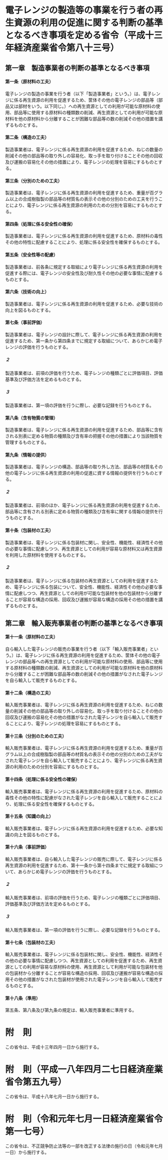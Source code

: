# 電子レンジの製造等の事業を行う者の再生資源の利用の促進に関する判断の基準となるべき事項を定める省令（平成十三年経済産業省令第八十三号）
## 第一章　製造事業者の判断の基準となるべき事項
#### 第一条（原材料の工夫）
電子レンジの製造の事業を行う者（以下「製造事業者」という。）は、電子レンジに係る再生資源の利用を促進するため、筐体その他の電子レンジの部品等（部品又は部材をいう。以下同じ。）への再生資源としての利用が可能な原材料の使用、部品等に使用する原材料の種類数の削減、再生資源としての利用が可能な原材料を他の原材料から分離することが困難な部品等の数の削減その他の措置を講ずるものとする。
#### 第二条（構造の工夫）
製造事業者は、電子レンジに係る再生資源の利用を促進するため、ねじの数量の削減その他の部品等の取り外しの容易化、取っ手を取り付けることその他の回収及び運搬の容易化その他の措置により、電子レンジの処理を容易にするものとする。
#### 第三条（分別のための工夫）
製造事業者は、電子レンジに係る再生資源の利用を促進するため、重量が百グラム以上の合成樹脂製の部品等の材質名の表示その他の分別のための工夫を行うことにより、電子レンジに係る再生資源の利用のための分別を容易にするものとする。
#### 第四条（処理に係る安全性の確保）
製造事業者は、電子レンジに係る再生資源の利用を促進するため、原材料の毒性その他の特性に配慮することにより、処理に係る安全性を確保するものとする。
#### 第五条（安全性等の配慮）
製造事業者は、前各条に規定する取組により電子レンジに係る再生資源の利用を促進する際には、電子レンジの安全性及び耐久性その他の必要な事情に配慮するものとする。
#### 第六条（技術の向上）
製造事業者は、電子レンジに係る再生資源の利用を促進するため、必要な技術の向上を図るものとする。
#### 第七条（事前評価）
製造事業者は、電子レンジの設計に際して、電子レンジに係る再生資源の利用を促進するため、第一条から第四条までに規定する取組について、あらかじめ電子レンジの評価を行うものとする。
##### ２
製造事業者は、前項の評価を行うため、電子レンジの種類ごとに評価項目、評価基準及び評価方法を定めるものとする。
##### ３
製造事業者は、第一項の評価を行うに際し、必要な記録を行うものとする。
#### 第八条（含有物質の管理）
製造事業者は、電子レンジに係る再生資源の利用を促進するため、部品等に含有される別表に定める物質の種類及び含有率の把握その他の措置により当該物質を管理するものとする。
#### 第九条（情報の提供）
製造事業者は、電子レンジの構造、部品等の取り外し方法、部品等の材質名その他の電子レンジに係る再生資源の利用の促進に資する情報の提供を行うものとする。
##### ２
製造事業者は、前項のほか、電子レンジに係る再生資源の利用を促進するため、部品等に含有される別表に定める物質の種類及び含有率に関する情報の提供を行うものとする。
#### 第十条（包装材の工夫）
製造事業者は、電子レンジに係る包装材に関し、安全性、機能性、経済性その他の必要な事情に配慮しつつ、再生資源としての利用が容易な原材料又は再生資源を利用した原材料を使用するものとする。
##### ２
製造事業者は、電子レンジに係る包装材の再生資源としての利用を促進するため、電子レンジに係る包装について、安全性、機能性、経済性その他の必要な事情に配慮しつつ、再生資源としての利用が可能な包装材を他の包装材から分離することが容易な構造の採用、回収及び運搬が容易な構造の採用その他の措置を講ずるものとする。
## 第二章　輸入販売事業者の判断の基準となるべき事項
#### 第十一条（原材料の工夫）
自ら輸入した電子レンジの販売の事業を行う者（以下「輸入販売事業者」という。）は、電子レンジに係る再生資源の利用を促進するため、筐体その他の電子レンジの部品等への再生資源としての利用が可能な原材料の使用、部品等に使用する原材料の種類数の削減、再生資源としての利用が可能な原材料を他の原材料から分離することが困難な部品等の数の削減その他の措置がなされた電子レンジを自ら輸入して販売するものとする。
#### 第十二条（構造の工夫）
輸入販売事業者は、電子レンジに係る再生資源の利用を促進するため、ねじの数量の削減その他の部品等の取り外しの容易化、取っ手を取り付けることその他の回収及び運搬の容易化その他の措置がなされた電子レンジを自ら輸入して販売することにより、電子レンジの処理を容易にするものとする。
#### 第十三条（分別のための工夫）
輸入販売事業者は、電子レンジに係る再生資源の利用を促進するため、重量が百グラム以上の合成樹脂製の部品等の材質名の表示その他の分別のための工夫がなされた電子レンジを自ら輸入して販売することにより、電子レンジに係る再生資源の利用のための分別を容易にするものとする。
#### 第十四条（処理に係る安全性の確保）
輸入販売事業者は、電子レンジに係る再生資源の利用を促進するため、原材料の毒性その他の特性に配慮がなされた電子レンジを自ら輸入して販売することにより、処理に係る安全性を確保するものとする。
#### 第十五条（知識の向上）
輸入販売事業者は、電子レンジに係る再生資源の利用を促進するため、必要な知識の向上を図るものとする。
#### 第十六条（事前評価）
輸入販売事業者は、自ら輸入した電子レンジの販売に際して、電子レンジに係る再生資源の利用を促進するため、第十一条から第十四条までに規定する取組について、あらかじめ電子レンジの評価を行うものとする。
##### ２
輸入販売事業者は、前項の評価を行うため、電子レンジの種類ごとに評価項目、評価基準及び評価方法を定めるものとする。
##### ３
輸入販売事業者は、第一項の評価を行うに際し、必要な記録を行うものとする。
#### 第十七条（包装材の工夫）
輸入販売事業者は、電子レンジに係る包装材に関し、安全性、機能性、経済性その他の必要な事情に配慮しつつ、再生資源としての利用を促進するため、再生資源としての利用が容易な原材料の使用、再生資源として利用が可能な包装材を他の包装材から分離することが容易な構造の採用、回収及び運搬が容易な構造の採用その他の措置がなされた包装材が使用された電子レンジを自ら輸入して販売するものとする。
#### 第十八条（準用）
第五条、第八条及び第九条の規定は、輸入販売事業者に準用する。
# 附　則
この省令は、平成十三年四月一日から施行する。
# 附　則（平成一八年四月二七日経済産業省令第五九号）
この省令は、平成十八年七月一日から施行する。
# 附　則（令和元年七月一日経済産業省令第一七号）
この省令は、不正競争防止法等の一部を改正する法律の施行の日（令和元年七月一日）から施行する。
